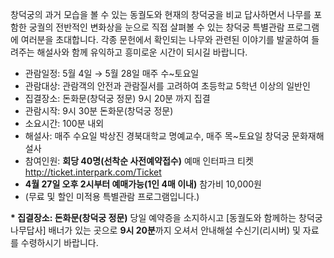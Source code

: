 창덕궁의 과거 모습을 볼 수 있는 동궐도와 현재의 창덕궁을 비교 답사하면서 나무를 포함한 궁궐의 전반적인 변화상을 눈으로 직접 살펴볼 수 있는 창덕궁 특별관람 프로그램에 여러분을 초대합니다. 각종 문헌에서 확인되는 나무와 관련된 이야기를 발굴하여 들려주는 해설사와 함께 유익하고 흥미로운 시간이 되시길 바랍니다.

- 관람일정: 5월 4일 → 5월 28일 매주 수~토요일
- 관람대상: 관람객의 안전과 관람질서를 고려하여 초등학교 5학년 이상의 일반인
- 집결장소: 돈화문(창덕궁 정문) 9시 20분 까지 집결
- 관람시작: 9시 30분 돈화문(창덕궁 정문)
- 소요시간: 100분 내외
- 해설사: 매주 수요일 박상진 경북대학교 명예교수, 매주 목~토요일 창덕궁 문화재해설사
- 참여인원: **회당 40명(선착순 사전예약접수)** 예매 인터파크 티켓 <http://ticket.interpark.com/Ticket>
- **4월 27일 오후 2시부터 예매가능(1인 4매 이내)** 참가비 10,000원
- (무료 및 할인 미적용 특별관람 프로그램입니다.)

**\* 집결장소: 돈화문(창덕궁 정문)**
당일 예약증을 소지하시고 [동궐도와 함께하는 창덕궁 나무답사] 배너가 있는 곳으로 **9시 20분**까지 오셔서 안내해설 수신기(리시버) 및 자료를 수령하시기 바랍니다.